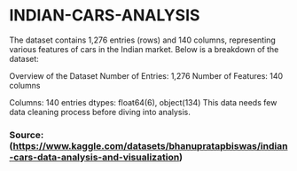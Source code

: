 # INDIAN-CARS-ANALYSIS

The dataset contains 1,276 entries (rows) and 140 columns, representing various features of cars in the Indian market. Below is a breakdown of the dataset:

Overview of the Dataset
Number of Entries: 1,276
Number of Features: 140 columns

Columns: 140 entries
dtypes: float64(6), object(134)
This data needs few data cleaning process before diving into analysis.

### Source: (https://www.kaggle.com/datasets/bhanupratapbiswas/indian-cars-data-analysis-and-visualization)
